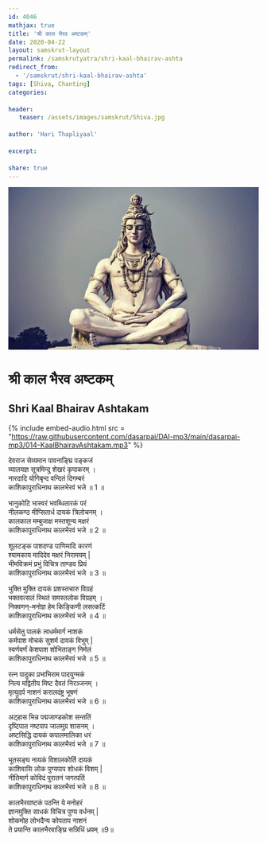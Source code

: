 ```yaml
---    
id: 4046    
mathjax: true    
title: 'श्री काल भैरव अष्टकम्‌'    
date: 2020-04-22    
layout: samskrut-layout 
permalink: /samskrutyatra/shri-kaal-bhairav-ashta
redirect_from: 
  - '/samskrut/shri-kaal-bhairav-ashta'
tags: [Shiva, Chanting]    
categories:    
    
header:    
   teaser: /assets/images/samskrut/Shiva.jpg    
    
author: 'Hari Thapliyaal'    
    
excerpt:    
    
share: true    
---    
```

    
![](/assets/images/samskrut/Shiva.jpg)    
    
# श्री काल भैरव अष्टकम्‌    
## Shri Kaal Bhairav Ashtakam    
    
    
{% include embed-audio.html src = "https://raw.githubusercontent.com/dasarpai/DAI-mp3/main/dasarpai-mp3/014-KaalBhairavAshtakam.mp3" %}     
    
    
    
देवराज सेव्यमान पावनाङ्घ्रि पङ्कजं    
व्यालयज्ञ सूत्रमिन्दु शेखरं कृपाकरम्‌ ।    
नारदादि योगिबृन्द वन्दितं दिगम्बरं    
काशिकापुराधिनाथ कालभेरवं भजे ॥ 1 ॥    
    
भानुकोटि भास्वरं भवब्धितारकं परं    
नीलकण्ठ मीप्सितार्ध दायकं त्रिलोचनम्‌ ।    
कालकाल मम्बुजाक्ष मस्तशून्य मक्षरं    
काशिकापुराधिनाथ कालभैरवं भजे ॥ 2 ॥    
    
शूलटङ्क पाशदण्ड पाणिमादि कारणं    
श्यामकाय मादिदेव मक्षरं निरामयम्‌ |    
भीमविक्रमं प्रभुं विचित्र ताण्डव प्रियं    
काशिकापुराधिनाथ कालभैरवं भजे ॥ 3 ॥    
    
भुक्ति मुक्ति दायकं प्रशस्तचारु विग्रहं    
भक्तवत्सलं स्थितं समस्तलोक विग्रहम्‌ ।    
निक्वणन्‌-मनोज्ञ हेम किङ्किणी लसत्कटिं    
काशिकापुराधिनाथ कालभैरवं भजे ॥ 4 ॥    
    
धर्मसेतु पालकं त्वधर्ममार्ग नाशकं    
कर्मपाश मोचकं सुशर्म दायकं विभुम्‌ |    
स्वर्णवर्णं केशपाश शोभिताङ्ग निर्मलं    
काशिकापुराधिनाथ कालभैरवं भजे ॥ 5 ॥    
    
रत्न पादुका प्रभाभिराम पादयुग्मकं    
नित्य मद्वितीय मिष्ट दैवतं निरञ्जनम्‌ ।    
मृत्युदर्प नाशनं करालदंष्ट्र भूषणं    
काशिकापुराधिनाथ कालभैरवं भजे ॥ 6 ॥    
    
अट्हास भिन्न पद्मजाण्डकोश सन्ततिं    
दृष्टिपात नष्टपाप जालमुग्र शासनम्‌ ।    
अष्टसिद्धि दायकं कपालमालिका धरं    
काशिकापुराधिनाथ कालभैरवं भजे ॥ 7 ॥    
    
भूतसङ्घ नायकं विशालकोर्ति दायकं    
काशिवासि लोक पुण्यपाप शोधकं विशम्‌ |    
नीतिमार्ग कोविदं पुरातनं जगत्पतिं    
काशिकापुराधिनाथ कालभैरवं भजे ॥ 8 ॥    
    
कालभैरवाष्टकं पठन्ति ये मनोहरं    
ज्ञानमुक्ति साधकं विचित्र पुण्य वर्धनम्‌ |    
शोकमोह लोभदैन्य कोपताप नाशनं    
ते प्रयान्ति कालभैरवाङ्घ्रि सन्निधिं ध्रवम्‌ ॥9॥    
    

